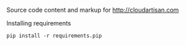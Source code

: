 Source code content and markup for http://cloudartisan.com

Installing requirements

    pip install -r requirements.pip
